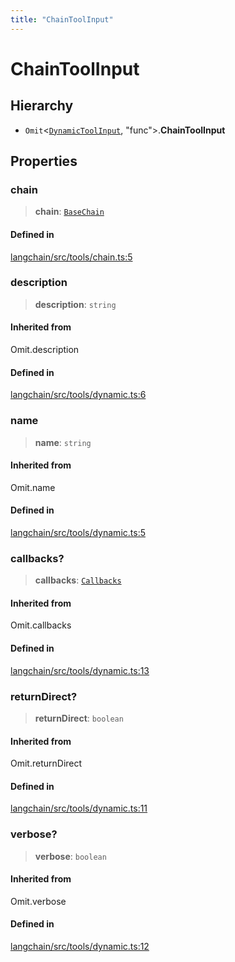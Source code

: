 ```yaml
---
title: "ChainToolInput"
---
```


# ChainToolInput

## Hierarchy

- `Omit`<[`DynamicToolInput`](DynamicToolInput.md), "func"\>.**ChainToolInput**

## Properties

### chain

> **chain**: [`BaseChain`](../../chains/classes/BaseChain.md)

#### Defined in

[langchain/src/tools/chain.ts:5](https://github.com/hwchase17/langchainjs/blob/ddf2996/langchain/src/tools/chain.ts#L5)

### description

> **description**: `string`

#### Inherited from

Omit.description

#### Defined in

[langchain/src/tools/dynamic.ts:6](https://github.com/hwchase17/langchainjs/blob/ddf2996/langchain/src/tools/dynamic.ts#L6)

### name

> **name**: `string`

#### Inherited from

Omit.name

#### Defined in

[langchain/src/tools/dynamic.ts:5](https://github.com/hwchase17/langchainjs/blob/ddf2996/langchain/src/tools/dynamic.ts#L5)

### callbacks?

> **callbacks**: [`Callbacks`](../../callbacks/types/Callbacks.md)

#### Inherited from

Omit.callbacks

#### Defined in

[langchain/src/tools/dynamic.ts:13](https://github.com/hwchase17/langchainjs/blob/ddf2996/langchain/src/tools/dynamic.ts#L13)

### returnDirect?

> **returnDirect**: `boolean`

#### Inherited from

Omit.returnDirect

#### Defined in

[langchain/src/tools/dynamic.ts:11](https://github.com/hwchase17/langchainjs/blob/ddf2996/langchain/src/tools/dynamic.ts#L11)

### verbose?

> **verbose**: `boolean`

#### Inherited from

Omit.verbose

#### Defined in

[langchain/src/tools/dynamic.ts:12](https://github.com/hwchase17/langchainjs/blob/ddf2996/langchain/src/tools/dynamic.ts#L12)
